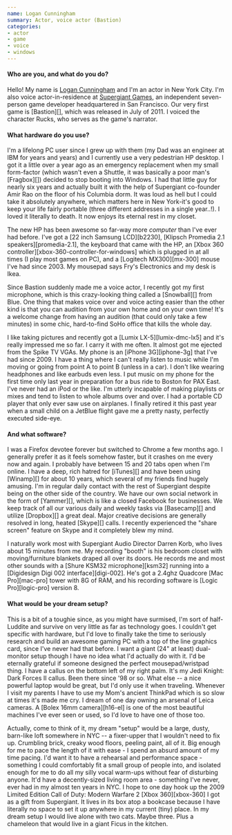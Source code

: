 ```yaml
---
name: Logan Cunningham
summary: Actor, voice actor (Bastion)
categories:
- actor
- game
- voice
- windows
---
```


#### Who are you, and what do you do?

Hello! My name is [Logan Cunningham](https://twitter.com/#!/GlancingOnHuman "Logan's Twitter account.") and I'm an actor in New York City. I'm also voice actor-in-residence at [Supergiant Games](http://supergiantgames.com/site/ "Supergiant's website."), an independent seven-person game developer headquartered in San Francisco. Our very first game is [Bastion][], which was released in July of 2011. I voiced the character Rucks, who serves as the game's narrator.

#### What hardware do you use?

I'm a lifelong PC user since I grew up with them (my Dad was an engineer at IBM for years and years) and I currently use a very pedestrian HP desktop. I got it a little over a year ago as an emergency replacement when my small form-factor (which wasn't even a Shuttle, it was basically a poor man's [Fragbox][]) decided to stop booting into Windows. I had that little guy for nearly six years and actually built it with the help of Supergiant co-founder Amir Rao on the floor of his Columbia dorm. It was loud as hell but I could take it absolutely anywhere, which matters here in New York-it's good to keep your life fairly portable (three different addresses in a single year..!). I loved it literally to death. It now enjoys its eternal rest in my closet.

The new HP has been awesome so far-way more *computer* than I've ever had before. I've got a [22 inch Samsung LCD][b2230], [Klipsch Promedia 2.1 speakers][promedia-2.1], the keyboard that came with the HP, an [Xbox 360 controller][xbox-360-controller-for-windows] which is plugged in at all times (I play most games on PC), and a [Logitech MX300][mx-300] mouse I've had since 2003. My mousepad says Fry's Electronics and my desk is Ikea.

Since Bastion suddenly made me a voice actor, I recently got my first microphone, which is this crazy-looking thing called a [Snowball][] from Blue. One thing that makes voice over and voice acting easier than the other kind is that you can audition from your own home and on your own time! It's a welcome change from having an audition (that could only take a few minutes) in some chic, hard-to-find SoHo office that kills the whole day.

I like taking pictures and recently got a [Lumix LX-5][lumix-dmc-lx5] and it's really impressed me so far. I carry it with me often. It almost got me ejected from the Spike TV VGAs. My phone is an [iPhone 3G][iphone-3g] that I've had since 2009. I have a thing where I can't really listen to music while I'm moving or going from point A to point B (unless in a car). I don't like wearing headphones and like earbuds even less. I put music on my phone for the first time only last year in preparation for a bus ride to Boston for PAX East. I've never had an iPod or the like. I'm utterly incapable of making playlists or mixes and tend to listen to whole albums over and over. I had a portable CD player that only ever saw use on airplanes. I finally retired it this past year when a small child on a JetBlue flight gave me a pretty nasty, perfectly executed side-eye.

#### And what software?

I was a Firefox devotee forever but switched to Chrome a few months ago. I generally prefer it as it feels somehow faster, but it crashes on me every now and again. I probably have between 15 and 20 tabs open when I'm online. I have a deep, rich hatred for [iTunes][] and have been using [Winamp][] for about 10 years, which several of my friends find hugely amusing. I'm in regular daily contact with the rest of Supergiant despite being on the other side of the country. We have our own social network in the form of [Yammer][], which is like a closed Facebook for businesses. We keep track of all our various daily and weekly tasks via [Basecamp][] and utilize [Dropbox][] a great deal. Major creative decisions are generally resolved in long, heated [Skype][] calls. I recently experienced the "share screen" feature on Skype and it completely blew my mind.

I naturally work most with Supergiant Audio Director Darren Korb, who lives about 15 minutes from me. My recording "booth" is his bedroom closet with moving/furniture blankets draped all over its doors. He records me and most other sounds with a [Shure KSM32 microphone][ksm32] running into a [Digidesign Digi 002 interface][digi-002]. He's got a 2.4ghz Quadcore [Mac Pro][mac-pro] tower with 8G of RAM, and his recording software is [Logic Pro][logic-pro] version 8.

#### What would be your dream setup?

This is a bit of a toughie since, as you might have surmised, I'm sort of half-Luddite and survive on very little as far as technology goes. I couldn't get specific with hardware, but I'd love to finally take the time to seriously research and build an awesome gaming PC with a top of the line graphics card, since I've never had that before. I want a giant (24" at least) dual-monitor setup though I have no idea what I'd actually do with it. I'd be eternally grateful if someone designed the perfect mousepad/wristpad thing. I have a callus on the bottom left of my right palm. It's my Jedi Knight: Dark Forces II callus. Been there since '98 or so. What else -- a nice powerful laptop would be great, but I'd only use it when traveling. Whenever I visit my parents I have to use my Mom's ancient ThinkPad which is so slow at times it's made me cry. I dream of one day owning an arsenal of Leica cameras. A [Bolex 16mm camera][h16-el] is one of the most beautiful machines I've ever seen or used, so I'd love to have one of those too.

Actually, come to think of it, my dream "setup" would be a large, dusty, barn-like loft somewhere in NYC -- a fixer-upper that I wouldn't need to fix up. Crumbling brick, creaky wood floors, peeling paint, all of it. Big enough for me to pace the length of it with ease - I spend an absurd amount of my time pacing. I'd want it to have a rehearsal and performance space - something I could comfortably fit a small group of people into, and isolated enough for me to do all my silly vocal warm-ups without fear of disturbing anyone. It'd have a decently-sized living room area - something I've never, ever had in my almost ten years in NYC. I hope to one day hook up the 2009 Limited Edition Call of Duty: Modern Warfare 2 [Xbox 360][xbox-360] I got as a gift from Supergiant. It lives in its box atop a bookcase because I have literally no space to set it up anywhere in my current (tiny) place. In my dream setup I would live alone with two cats. Maybe three. Plus a chameleon that would live in a giant Ficus in the kitchen.